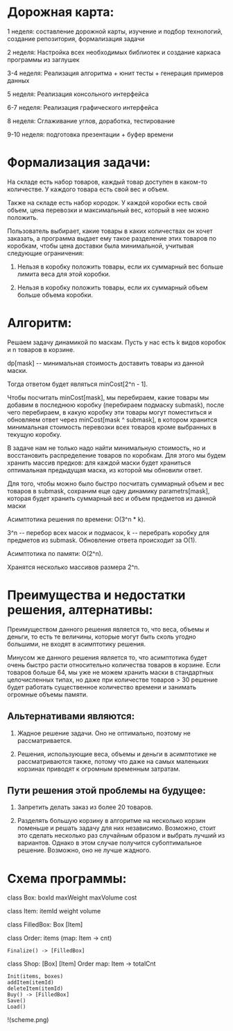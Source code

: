 # Дорожная карта:

1 неделя: составление дорожной карты, изучение и подбор технологий, создание репозитория, формализация задачи

2 неделя: Настройка всех необходимых библиотек и создание каркаса программы из заглушек

3-4 неделя: Реализация алгоритма + юнит тесты + генерация примеров данных

5 неделя: Реализация консольного интерфейса

6-7 неделя: Реализация графического интерфейса

8 неделя: Сглаживание углов, доработка, тестирование

9-10 неделя: подготовка презентации + буфер времени

# Формализация задачи:

На складе есть набор товаров, каждый товар доступен в каком-то количестве. У каждого товара есть свой вес и объем.

Также на складе есть набор кородок. У каждой коробки есть свой объем, цена перевозки и максимальный вес, который в нее можно положить.

Пользователь выбирает, какие товары в каких количествах он хочет заказать, а программа выдает ему такое разделение этих товаров по коробкам, чтобы цена доставки была минимальной, учитывая следующие ограничения:

1. Нельзя в коробку положить товары, если их суммарный вес больше лимита веса для этой коробки.

2. Нельзя в коробку положить товары, если их суммарный объем больше объема коробки.


# Алгоритм:

Решаем задачу динамикой по маскам. Пусть у нас есть k видов коробок и n товаров в корзине.

dp[mask] -- минимальная стоимость доставить товары из данной маски.

Тогда ответом будет являться minCost[2^n - 1].

Чтобы посчитать minCost[mask], мы перебираем, какие товары мы добавим в последнюю коробку (перебираем подмаску submask), после чего перебираем, в какую коробку эти товары могут поместиться и обновляем ответ через minCost[mask ^ submask], в котором хранится минимальная стоимость перевозки всех товаров кроме выбранных в текущую коробку.

В задаче нам не только надо найти минимальную стоимость, но и восстановить распределение товаров по коробкам. Для этого мы будем хранить массив предков: для каждой маски будет храниться оптимальная предыдущая маска, из которой мы обновили ответ.

Для того, чтобы можно было быстро посчитать суммарный объем и вес товаров в submask, сохраним еще одну динамику parametrs[mask], которая будет хранить суммарный вес и объем предметов из данной маски

Асимптотика решения по времени: O(3^n * k).

3^n -- перебор всех масок и подмасок, k -- перебрать коробку для предметов из submask. Обновление ответа происходит за O(1).

Асимптотика по памяти: O(2^n).

Хранятся несколько массивов размера 2^n.

# Преимущества и недостатки решения, алтернативы:

Преимуществом данного решения является то, что веса, объемы и деньги, то есть те величины, которые могут быть сколь угодно большими, не входят в асимптотику решения.

Минусом же данного решения является то, что асимптотика будет очень быстро расти относительно количества товаров в корзине. Если товаров больше 64, мы уже не можем хранить маски в стандартных целочисленных типах, но даже при количестве товаров > 30 решение будет работать существенное количество времени и занимать огромные объемы памяти.

## Альтернативами являются:

1. Жадное решение задачи. Оно не оптимально, поэтому не рассматривается.

2. Решения, использующие веса, объемы и деньги в асимптотике не рассматриваются также, потому что даже на самых маленьких корзинах приводят к огромным временным затратам.

## Пути решения этой проблемы на будущее:

1. Запретить делать заказ из более 20 товаров.

2. Разделять большую корзину в алгоритме на несколько корзин поменьше и решать задачу для них независимо. Возможно, стоит это сделать несколько раз случайным образом и выбрать лучший из вариантов. Однако в этом случае получится субоптимальное решение. Возможно, оно не лучше жадного.


# Схема программы:

class Box:
    boxId
    maxWeight
    maxVolume
    cost

class Item:
    itemId
    weight
    volume

class FilledBox:
    Box
    [Item]

class Order:
    items (map: Item -> cnt)
    
    Finalize() -> [FilledBox]

class Shop:
    [Box]
    [Item]
    Order
    map: Item -> totalCnt
    
    Init(items, boxes)
    addItem(itemId)
    deleteItem(itemId)
    Buy() -> [FilledBox]
    Save()
    Load()

!(scheme.png)
